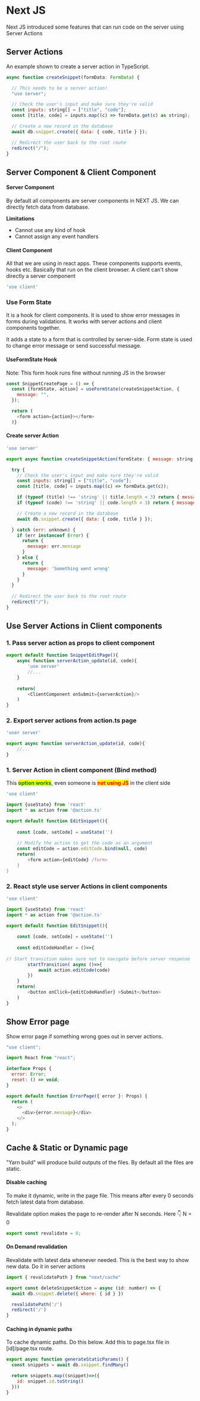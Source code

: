 # Next JS

Next JS introduced some features that can run code on the server using Server Actions

## Server Actions

An example shown to create a server action in TypeScript.

```javascript
async function createSnippet(formData: FormData) {

  // This needs to be a server action!
  "use server";

  // Check the user's input and make sure they're valid
  const inputs: string[] = ["title", "code"];
  const [title, code] = inputs.map((c) => formData.get(c) as string);

  // Create a new record in the database
  await db.snippet.create({ data: { code, title } });

  // Redirect the user back to the root route
  redirect("/");
}
```

## Server Component & Client Component

#### Server Component

By default all components are server components in NEXT JS. We can directly fetch data from database.

**Limitations**

* Cannot use any kind of hook
* Cannot assign any event handlers

#### Client Component

All that we are using in react apps. These components supports events, hooks etc. Basically that run on the client browser. A client can't show directly a server component

```javascript
'use client'
```

### Use Form State

It is a hook for client components. It is used to show error messages in forms during validations. It works with server actions and client components together.

It adds a state to a form that is controlled by server-side. Form state is used to change error message or send successful message.

#### UseFormState Hook

Note: This form hook runs fine without running JS in the browser

```javascript
const SnippetCreatePage = () => {
  const [formState, action] = useFormState(createSnippetAction, {
    message: "",
  });

  return (
    <form action={action}></form>
  )}
```

#### Create server Action

```javascript
'use server'

export async function createSnippetAction(formState: { message: string }, formData: FormData) {

  try {
    // Check the user's input and make sure they're valid
    const inputs: string[] = ["title", "code"];
    const [title, code] = inputs.map((c) => formData.get(c));

    if (typeof (title) !== 'string' || title.length < 3) return { message: 'Title must be longer' }
    if (typeof (code) !== 'string' || code.length < 3) return { message: 'Code must be longer' }

    // Create a new record in the database
    await db.snippet.create({ data: { code, title } });

  } catch (err: unknown) {
    if (err instanceof Error) {
      return {
        message: err.message
      }
    } else {
      return {
        message: 'Something went wrong'
      }
    }
  }
  
  // Redirect the user back to the root route
  redirect("/");
}
```

## Use Server Actions in Client components

### 1. Pass server action as props to client component

```javascript
export default function SnippetEditPage(){
    async function serverAction_update(id, code){
        'use server'
        //...
    }
    
    return(
        <ClientComponent onSubmit={serverAction}/>
    )
}
```

### 2. Export server actions from action.ts page

```javascript
'user server'

export async function serverAction_update(id, code){
    //...
}
```

### 1. Server Action in client component (Bind method)

This <mark style="color:green;">**option works**</mark>, even someone is <mark style="color:red;">**not using JS**</mark> in the client side

```javascript
'use client'

import {useState} from 'react'
import * as action from '@action.ts'

export default function EditSnippet(){
    
    const [code, setCode] = useState('')
    
    // Modify the action to get the code as an argument
    const editCode = action.editCode.bind(null, code)
    return(
        <form action={editCode} /form>
    )
}
```

### 2. React style use server Actions in client components

```javascript
'use client'

import {useState} from 'react'
import * as action from '@action.ts'

export default function EditSnippet(){
    
    const [code, setCode] = useState('')
    
    const editCodeHandler = ()=>{
    
// Start transition makes sure not to navigate before server response
        startTransition( async ()=>{
            await action.editCode(code)
        })
    }
    return(
        <button onClick={editCodeHandler} >Submit</button>
    )
}
```

## Show Error page

Show error page  if something wrong goes out in server actions.

```javascript
"use client";

import React from "react";

interface Props {
  error: Error;
  reset: () => void;
}

export default function ErrorPage({ error }: Props) {
  return (
    <>
      <div>{error.message}</div>
    </>
  );
}
```

## Cache & Static or Dynamic page

"Yarn build" will produce build outputs of the files. By default all the files are static.

#### Disable caching

To make it dynamic, write in the page file. This means after every 0 seconds fetch latest data from database.

Revalidate option makes the page to re-render after N seconds. Here 👇 N = 0

```javascript
export const revalidate = 0; 
```

#### On Demand revalidation

Revalidate with latest data whenever needed. This is the best way to show new data. Do it in server actions

```javascript
import { revalidatePath } from "next/cache"

export const deleteSnippetAction = async (id: number) => {
  await db.snippet.delete({ where: { id } })

  revalidatePath('/')
  redirect('/')
}
```

#### Caching in dynamic paths

To cache dynamic paths. Do this below. Add this to page.tsx file in \[id]/page.tsx route.

```javascript
export async function generateStaticParams() {
  const snippets = await db.snippet.findMany()

  return snippets.map((snippet)=>({
    id: snippet.id.toString()
  }))
}
```
